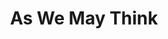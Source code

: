---
title: As We May Think
layout: default
year: 1945
authors: [ Vannevar Bush ]
tags: [ Vision ]
citation: Bush, Vannevar (1945). “As We May Think,” Atlantic Monthly 176 (July 1945) pp. 101-108.
type: Article
links: [ https://dl.acm.org/doi/10.1145/227181.227186 ]
link_descriptions: [ DOI ]
---